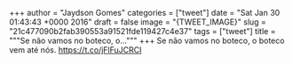 
+++
author = "Jaydson Gomes"
categories = ["tweet"]
date = "Sat Jan 30 01:43:43 +0000 2016"
draft = false
image = "{TWEET_IMAGE}"
slug = "21c477090b2fab390553a91521fde119427c4e37"
tags = ["tweet"]
title = """Se não vamos no boteco, o..."""
+++
Se não vamos no boteco, o boteco vem até nós. https://t.co/jFlFuJCRCI

